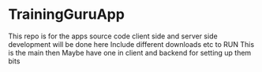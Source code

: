 # TrainingGuruApp
This repo is for the apps source code client side and server side development will be done here
Include different downloads etc to RUN
This is the main then Maybe have one in client and backend for setting up them bits
